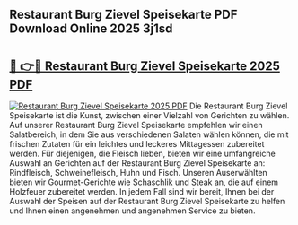 ## Restaurant Burg Zievel Speisekarte PDF Download Online 2025 3j1sd

# <h2><a href="http://gcc3rhl.nevu.top/?p=Restaurant+Burg+Zievel+Speisekarte">🔗 👉🔴 Restaurant Burg Zievel Speisekarte 2025 PDF</a></h2>

[![Restaurant Burg Zievel Speisekarte 2025 PDF](https://i.imgur.com/dBaPXMq.png)](http://gcc3rhl.nevu.top/?p=Restaurant+Burg+Zievel+Speisekarte)
Die Restaurant Burg Zievel Speisekarte ist die Kunst, zwischen einer Vielzahl von Gerichten zu wählen. Auf unserer Restaurant Burg Zievel Speisekarte empfehlen wir einen Salatbereich, in dem Sie aus verschiedenen Salaten wählen können, die mit frischen Zutaten für ein leichtes und leckeres Mittagessen zubereitet werden. Für diejenigen, die Fleisch lieben, bieten wir eine umfangreiche Auswahl an Gerichten auf der Restaurant Burg Zievel Speisekarte an: Rindfleisch, Schweinefleisch, Huhn und Fisch. Unseren Auserwählten bieten wir Gourmet-Gerichte wie Schaschlik und Steak an, die auf einem Holzfeuer zubereitet werden. In jedem Fall sind wir bereit, Ihnen bei der Auswahl der Speisen auf der Restaurant Burg Zievel Speisekarte zu helfen und Ihnen einen angenehmen und angenehmen Service zu bieten.
